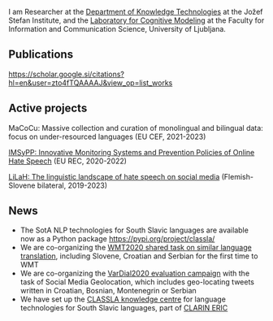 I am Researcher at the [Department of Knowledge Technologies](http://kt.ijs.si) at the Jožef Stefan Institute, and the [Laboratory for Cognitive Modeling](http://lkm.fri.uni-lj.si) at the Faculty for Information and Communication Science, University of Ljubljana.

## Publications

https://scholar.google.si/citations?hl=en&user=zto4fTQAAAAJ&view_op=list_works

## Active projects

MaCoCu: Massive collection and curation of monolingual and bilingual data: focus on under-resourced languages (EU CEF, 2021-2023)

[IMSyPP: Innovative Monitoring Systems and Prevention Policies of Online Hate Speech](http://imsypp.ijs.si) (EU REC, 2020-2022)

[LiLaH: The linguistic landscape of hate speech on social media](http://imsypp.ijs.si) (Flemish-Slovene bilateral, 2019-2023)

## News
- The SotA NLP technologies for South Slavic languages are available now as a Python package https://pypi.org/project/classla/
- We are co-organizing the [WMT2020 shared task on similar language translation](http://www.statmt.org/wmt20/similar.html), including Slovene, Croatian and Serbian for the first time to WMT
- We are co-organizing the [VarDial2020 evaluation campaign](https://sites.google.com/view/vardial2020/evaluation-campaign) with the task of Social Media Geolocation, which includes geo-locating tweets written in Croatian, Bosnian, Montenegrin or Serbian
- We have set up the [CLASSLA knowledge centre](https://www.clarin.si/info/k-centre/) for language technologies for South Slavic languages, part of [CLARIN ERIC](https://www.clarin.eu)
